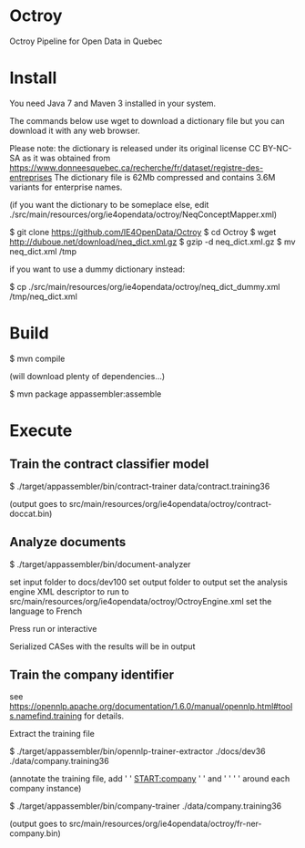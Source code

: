 # Octroy

Octroy Pipeline for Open Data in Quebec

# Install

You need Java 7 and Maven 3 installed in your system.

The commands below use wget to download a dictionary file but you can download it with any web browser.

Please note: the dictionary is released under its original license CC BY-NC-SA as it was obtained from
https://www.donneesquebec.ca/recherche/fr/dataset/registre-des-entreprises
The dictionary file is 62Mb compressed and contains 3.6M variants for enterprise names.

(if you want the dictionary to be someplace else, edit ./src/main/resources/org/ie4opendata/octroy/NeqConceptMapper.xml)

$ git clone https://github.com/IE4OpenData/Octroy
$ cd Octroy
$ wget http://duboue.net/download/neq_dict.xml.gz
$ gzip -d neq_dict.xml.gz
$ mv neq_dict.xml /tmp

if you want to use a dummy dictionary instead:

$ cp ./src/main/resources/org/ie4opendata/octroy/neq_dict_dummy.xml /tmp/neq_dict.xml

# Build

$ mvn compile

(will download plenty of dependencies...)

$ mvn package appassembler:assemble

# Execute

## Train the contract classifier model

$ ./target/appassembler/bin/contract-trainer data/contract.training36

(output goes to src/main/resources/org/ie4opendata/octroy/contract-doccat.bin)

## Analyze documents

$ ./target/appassembler/bin/document-analyzer

set input folder to docs/dev100
set output folder to output
set the analysis engine XML descriptor to run to src/main/resources/org/ie4opendata/octroy/OctroyEngine.xml
set the language to French

Press run or interactive

Serialized CASes with the results will be in output

## Train the company identifier

see https://opennlp.apache.org/documentation/1.6.0/manual/opennlp.html#tools.namefind.training for details.

Extract the training file

$ ./target/appassembler/bin/opennlp-trainer-extractor ./docs/dev36 ./data/company.training36

(annotate the training file, add ' ' <START:company> ' ' and ' ' <END> ' ' around each company instance)

$ ./target/appassembler/bin/company-trainer ./data/company.training36

(output goes to src/main/resources/org/ie4opendata/octroy/fr-ner-company.bin)






